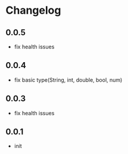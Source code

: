 # Changelog

## 0.0.5

- fix health issues

## 0.0.4

- fix basic type(String, int, double, bool, num)

## 0.0.3

- fix health issues

## 0.0.1

- init

